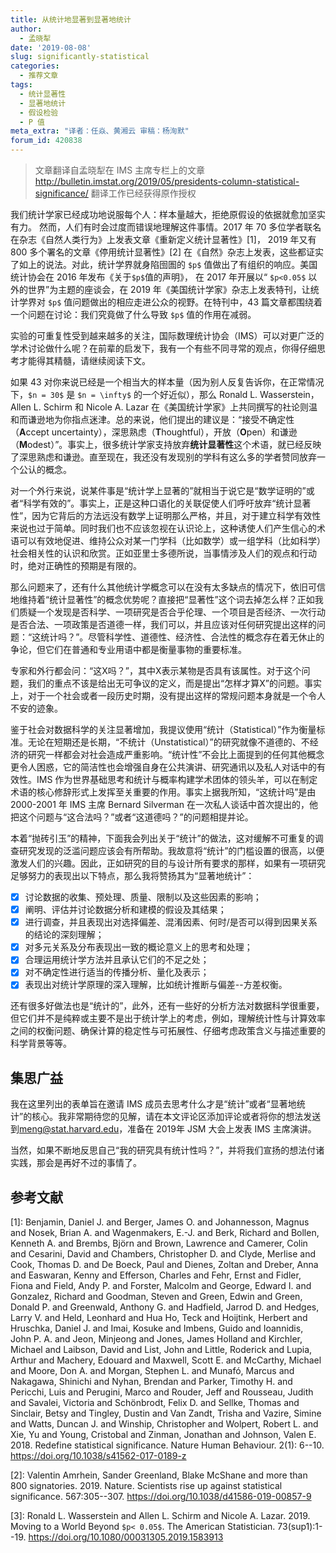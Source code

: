 ```yaml
---
title: 从统计地显著到显著地统计
author: 
  - 孟晓犁
date: '2019-08-08'
slug: significantly-statistical
categories:
  - 推荐文章
tags: 
  - 统计显著性
  - 显著地统计
  - 假设检验
  - P 值
meta_extra: "译者：任焱、黄湘云 审稿：杨洵默"
forum_id: 420838
---
```


> 文章翻译自孟晓犁在 IMS 主席专栏上的文章 <http://bulletin.imstat.org/2019/05/presidents-column-statistical-significance/> 翻译工作已经获得原作授权

我们统计学家已经成功地说服每个人：样本量越大，拒绝原假设的依据就愈加坚实有力。 然而，人们有时会过度而错误地理解这件事情。2017 年 70 多位学者联名在杂志《自然人类行为》上发表文章《重新定义统计显著性》[1]， 2019 年又有 800 多个署名的文章《停用统计显著性》[2] 在《自然》杂志上发表，这些都证实了如上的说法。对此，统计学界就身陷囹圄的 `$p$` 值做出了有组织的响应。美国统计协会在 2016 年发布《关于`$p$`值的声明》， 在 2017 年开展以“ `$p<0.05$` 以外的世界”为主题的座谈会，在 2019 年《美国统计学家》杂志上发表特刊，让统计学界对 `$p$` 值问题做出的相应走进公众的视野。在特刊中，43 篇文章都围绕着一个问题在讨论：我们究竟做了什么导致 `$p$` 值的作用在减弱。

实验的可重复性受到越来越多的关注，国际数理统计协会（IMS）可以对更广泛的学术讨论做什么呢？在前辈的启发下，我有一个有些不同寻常的观点，你得仔细思考才能得其精髓，请继续阅读下文。

如果 43 对你来说已经是一个相当大的样本量（因为别人反复告诉你，在正常情况下，`$n = 30$` 是 `$n = \infty$` 的一个好近似），那么 Ronald L. Wasserstein， Allen L. Schirm 和 Nicole A. Lazar 在《美国统计学家》上共同撰写的社论则温和而谦逊地为你指点迷津。总的来说，他们提出的建议是：“接受不确定性（**A**ccept uncertainty），深思熟虑（**T**houghtful），开放（**O**pen）和谦逊（**M**odest）”。事实上，很多统计学家支持放弃**统计显著性**这个术语，就已经反映了深思熟虑和谦逊。直至现在，我还没有发现别的学科有这么多的学者赞同放弃一个公认的概念。

对一个外行来说，说某件事是“统计学上显著的”就相当于说它是“数学证明的”或者“科学有效的”。事实上，正是这种口语化的关联促使人们呼吁放弃“统计显著性”，因为它背后的方法远没有数学上证明那么严格，并且，对于建立科学有效性来说也过于简单。同时我们也不应该忽视在认识论上，这种诱使人们产生信心的术语可以有效地促进、维持公众对某一门学科（比如数学）或一组学科（比如科学）社会相关性的认识和欣赏。正如亚里士多德所说，当事情涉及人们的观点和行动时，绝对正确性的预期是有限的。

那么问题来了，还有什么其他统计学概念可以在没有太多缺点的情况下，依旧可信地维持着“统计显著性”的概念优势呢？直接把“显著性”这个词去掉怎么样？正如我们质疑一个发现是否科学、一项研究是否合乎伦理、一个项目是否经济、一次行动是否合法、一项政策是否道德一样，我们可以，并且应该对任何研究提出这样的问题：“这统计吗？”。尽管科学性、道德性、经济性、合法性的概念存在着无休止的争论，但它们在普通和专业用语中都是衡量事物的重要标准。

专家和外行都会问：“这X吗？”，其中X表示某物是否具有该属性。对于这个问题，我们的重点不该是给出无可争议的定义，而是提出“怎样才算X”的问题。事实上，对于一个社会或者一段历史时期，没有提出这样的常规问题本身就是一个令人不安的迹象。

鉴于社会对数据科学的关注显著增加，我提议使用“统计（Statistical）”作为衡量标准。无论在短期还是长期，“不统计（Unstatistical）”的研究就像不道德的、不经济的研究一样都会对社会造成严重影响。“统计性”不会比上面提到的任何其他概念更令人困惑，它的简洁性也会增强自身在公共演讲、研究通讯以及私人对话中的有效性。IMS 作为世界基础思考和统计与概率构建学术团体的领头羊，可以在制定术语的核心修辞形式上发挥至关重要的作用。事实上据我所知，“这统计吗”是由 2000-2001 年 IMS 主席 Bernard Silverman 在一次私人谈话中首次提出的，他把这个问题与“这合法吗？”或者“这道德吗？”的问题相提并论。

本着“抛砖引玉”的精神，下面我会列出关于“统计”的做法，这对缓解不可重复的调查研究发现的泛滥问题应该会有所帮助。我故意将“统计”的门槛设置的很高，以便激发人们的兴趣。因此，正如研究的目的与设计所有要求的那样，如果有一项研究足够努力的表现出以下特点，那么我将赞扬其为“显著地统计”：

- [x] 讨论数据的收集、预处理、质量、限制以及这些因素的影响；
- [x] 阐明、评估并讨论数据分析和建模的假设及其结果；
- [x] 进行调查，并且表现出对选择偏差、混淆因素、何时/是否可以得到因果关系的结论的深刻理解；
- [x] 对多元关系及分布表现出一致的概论意义上的思考和处理；
- [x] 合理运用统计学方法并且承认它们的不足之处；
- [x] 对不确定性进行适当的传播分析、量化及表示；
- [x] 表现出对统计学原理的深入理解，比如统计推断与偏差--方差权衡。

还有很多好做法也是“统计的”，此外，还有一些好的分析方法对数据科学很重要，但它们并不是纯粹或主要不是出于统计学上的考虑，例如，理解统计性与计算效率之间的权衡问题、确保计算的稳定性与可拓展性、仔细考虑政策含义与描述重要的科学背景等等。


## 集思广益

我在这里列出的表单旨在邀请 IMS 成员去思考什么才是“统计”或者“显著地统计”的核心。我非常期待您的见解，请在本文评论区添加评论或者将你的想法发送到[meng@stat.harvard.edu](mailto:meng@stat.harvard.edu)，准备在 2019年 JSM 大会上发表 IMS 主席演讲。

当然，如果不断地反思自己“我的研究具有统计性吗？”，并将我们宣扬的想法付诸实践，那会是再好不过的事情了。

## 参考文献

[1]: Benjamin, Daniel J. and Berger, James O. and Johannesson, Magnus and Nosek, Brian A. and Wagenmakers, E.-J. and Berk, Richard and Bollen, Kenneth A. and Brembs, Björn and Brown, Lawrence and Camerer, Colin and Cesarini, David and Chambers, Christopher D. and Clyde, Merlise and Cook, Thomas D. and De Boeck, Paul and Dienes, Zoltan and Dreber, Anna and Easwaran, Kenny and Efferson, Charles and Fehr, Ernst and Fidler, Fiona and Field, Andy P. and Forster, Malcolm and George, Edward I. and Gonzalez, Richard and Goodman, Steven and Green, Edwin and Green, Donald P. and Greenwald, Anthony G. and Hadfield, Jarrod D. and Hedges, Larry V. and Held, Leonhard and Hua Ho, Teck and Hoijtink, Herbert and Hruschka, Daniel J. and Imai, Kosuke and Imbens, Guido and Ioannidis, John P. A. and Jeon, Minjeong and Jones, James Holland and Kirchler, Michael and Laibson, David and List, John and Little, Roderick and Lupia, Arthur and Machery, Edouard and Maxwell, Scott E. and McCarthy, Michael and Moore, Don A. and Morgan, Stephen L. and Munafó, Marcus and Nakagawa, Shinichi and Nyhan, Brendan and Parker, Timothy H. and Pericchi, Luis and Perugini, Marco and Rouder, Jeff and Rousseau, Judith and Savalei, Victoria and Schönbrodt, Felix D. and Sellke, Thomas and Sinclair, Betsy and Tingley, Dustin and Van Zandt, Trisha and Vazire, Simine and Watts, Duncan J. and Winship, Christopher and Wolpert, Robert L. and Xie, Yu and Young, Cristobal and Zinman, Jonathan and Johnson, Valen E. 2018. Redefine statistical significance. Nature Human Behaviour. 2(1): 6--10. <https://doi.org/10.1038/s41562-017-0189-z>

[2]: Valentin Amrhein, Sander Greenland, Blake McShane and more than 800 signatories. 2019. Nature. Scientists rise up against statistical significance. 567:305--307. <https://doi.org/10.1038/d41586-019-00857-9>

[3]: Ronald L. Wasserstein and Allen L. Schirm and Nicole A. Lazar. 2019. Moving to a World Beyond `$p< 0.05$`. The American Statistician. 73(sup1):1--19. <https://doi.org/10.1080/00031305.2019.1583913>
